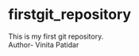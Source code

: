 # firstgit_repository
This is my first git repository.
<br>
Author- Vinita Patidar

<!-- clone-cloning a repository on our local machine (desktop or laptop)     command : git clone somelink-->

<!-- status : display status of code 
command :git status -->

<!-- new file : untracked 
changes in file : modified
file addes and ready to commit : stage
file chnages saved ,added and commit:unmodified-->

<!-- add : add new or changed file in your working directory to the git staging area
command : git add file-name -->